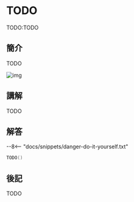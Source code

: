 # TODO

TODO:TODO

## 簡介

TODO

![img](https://imagedelivery.net/cdkaXPuFls5qlrh3GM4hfA/e6efc883-fda4-4e6e-85ae-ec82648e1f00/public)

## 講解

TODO

## 解答

--8<-- "docs/snippets/danger-do-it-yourself.txt"

```swift linenums="1"
TODO()
```

## 後記

TODO

